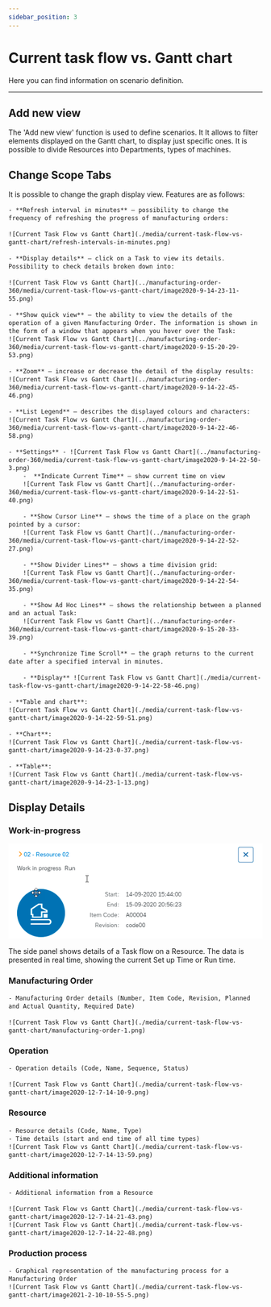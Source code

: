 ```yaml
---
sidebar_position: 3
---
```


# Current task flow vs. Gantt chart

Here you can find information on scenario definition.

---

## Add new view

The 'Add new view' function is used to define scenarios. It It allows to filter elements displayed on the Gantt chart, to display just specific ones. It is possible to divide Resources into Departments, types of machines.

## Change Scope Tabs

It is possible to change the graph display view. Features are as follows:

    - **Refresh interval in minutes** – possibility to change the frequency of refreshing the progress of manufacturing orders:

    ![Current Task Flow vs Gantt Chart](./media/current-task-flow-vs-gantt-chart/refresh-intervals-in-minutes.png)

    - **Display details** – click on a Task to view its details. Possibility to check details broken down into:

    ![Current Task Flow vs Gantt Chart](../manufacturing-order-360/media/current-task-flow-vs-gantt-chart/image2020-9-14-23-11-55.png)

    - **Show quick view** – the ability to view the details of the operation of a given Manufacturing Order. The information is shown in the form of a window that appears when you hover over the Task:
    ![Current Task Flow vs Gantt Chart](../manufacturing-order-360/media/current-task-flow-vs-gantt-chart/image2020-9-15-20-29-53.png)

    - **Zoom** – increase or decrease the detail of the display results:
    ![Current Task Flow vs Gantt Chart](../manufacturing-order-360/media/current-task-flow-vs-gantt-chart/image2020-9-14-22-45-46.png)

    - **List Legend** – describes the displayed colours and characters:
    ![Current Task Flow vs Gantt Chart](../manufacturing-order-360/media/current-task-flow-vs-gantt-chart/image2020-9-14-22-46-58.png)

    - **Settings** - ![Current Task Flow vs Gantt Chart](../manufacturing-order-360/media/current-task-flow-vs-gantt-chart/image2020-9-14-22-50-3.png)
        -  **Indicate Current Time** – show current time on view
        ![Current Task Flow vs Gantt Chart](../manufacturing-order-360/media/current-task-flow-vs-gantt-chart/image2020-9-14-22-51-40.png)

        - **Show Cursor Line** – shows the time of a place on the graph pointed by a cursor:
        ![Current Task Flow vs Gantt Chart](../manufacturing-order-360/media/current-task-flow-vs-gantt-chart/image2020-9-14-22-52-27.png)

        - **Show Divider Lines** – shows a time division grid:
        ![Current Task Flow vs Gantt Chart](../manufacturing-order-360/media/current-task-flow-vs-gantt-chart/image2020-9-14-22-54-35.png)

        - **Show Ad Hoc Lines** – shows the relationship between a planned and an actual Task:
        ![Current Task Flow vs Gantt Chart](../manufacturing-order-360/media/current-task-flow-vs-gantt-chart/image2020-9-15-20-33-39.png)

        - **Synchronize Time Scroll** – the graph returns to the current date after a specified interval in minutes.

        - **Display** ![Current Task Flow vs Gantt Chart](./media/current-task-flow-vs-gantt-chart/image2020-9-14-22-58-46.png)

    - **Table and chart**:
    ![Current Task Flow vs Gantt Chart](./media/current-task-flow-vs-gantt-chart/image2020-9-14-22-59-51.png)

    - **Chart**:
    ![Current Task Flow vs Gantt Chart](./media/current-task-flow-vs-gantt-chart/image2020-9-14-23-0-37.png)
    
    - **Table**:
    ![Current Task Flow vs Gantt Chart](./media/current-task-flow-vs-gantt-chart/image2020-9-14-23-1-13.png)

## Display Details

### Work-in-progress

![Current Task Flow vs Gantt Chart](./media/current-task-flow-vs-gantt-chart/display-details.png)

The side panel shows details of a Task flow on a Resource. The data is presented in real time, showing the current Set up Time or Run time.

### Manufacturing Order

    - Manufacturing Order details (Number, Item Code, Revision, Planned and Actual Quantity, Required Date)

    ![Current Task Flow vs Gantt Chart](./media/current-task-flow-vs-gantt-chart/manufacturing-order-1.png)

### Operation

    - Operation details (Code, Name, Sequence, Status)

    ![Current Task Flow vs Gantt Chart](./media/current-task-flow-vs-gantt-chart/image2020-12-7-14-10-9.png)

### Resource

    - Resource details (Code, Name, Type)
    - Time details (start and end time of all time types)
    ![Current Task Flow vs Gantt Chart](./media/current-task-flow-vs-gantt-chart/image2020-12-7-14-13-59.png)

### Additional information

    - Additional information from a Resource

    ![Current Task Flow vs Gantt Chart](./media/current-task-flow-vs-gantt-chart/image2020-12-7-14-21-43.png)
    ![Current Task Flow vs Gantt Chart](./media/current-task-flow-vs-gantt-chart/image2020-12-7-14-22-48.png)

### Production process

    - Graphical representation of the manufacturing process for a Manufacturing Order
    ![Current Task Flow vs Gantt Chart](./media/current-task-flow-vs-gantt-chart/image2021-2-10-10-55-5.png)
